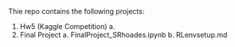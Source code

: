 Thie repo contains the following projects:

1. Hw5 (Kaggle Competition)
   a. 
2. Final Project
   a. FinalProject_SRhoades.ipynb
   b. RLenvsetup.md
